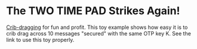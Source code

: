 # The TWO TIME PAD Strikes Again!

[Crib-dragging](https://en.wikipedia.org/wiki/Known-plaintext_attack) for fun and profit. This toy example shows how easy it is to crib drag across 10 messages "secured" with the same OTP key K. See the link to use this toy properly.
